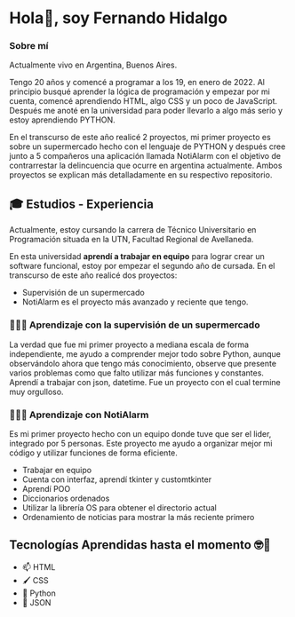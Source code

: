 # **Hola👋, soy Fernando Hidalgo**
### Sobre mí
Actualmente vivo en Argentina, Buenos Aires. 

Tengo 20 años y comencé a programar a los 19, en enero de 2022.
Al principio busqué aprender la lógica de programación y empezar por mi cuenta, comencé aprendiendo HTML, algo CSS y un poco de JavaScript. Después me anoté en la universidad para poder llevarlo a algo más serio y estoy aprendiendo PYTHON.

En el transcurso de este año realicé 2 proyectos, mi primer proyecto es sobre un supermercado hecho con el lenguaje de PYTHON y después cree junto a 5 compañeros una aplicación llamada NotiAlarm
con el objetivo de contrarrestar la delincuencia que ocurre en argentina actualmente. Ambos proyectos se explican más detalladamente en su respectivo repositorio.

## 🎓 Estudios - Experiencia
Actualmente, estoy cursando la carrera de Técnico Universitario en Programación situada en la UTN, Facultad Regional de Avellaneda.

En esta universidad **aprendí a trabajar en equipo** para lograr crear un software funcional, estoy por empezar el segundo año de cursada.
En el transcurso de este año realicé dos proyectos:
- Supervisión de un supermercado
- NotiAlarm es el proyecto más avanzado y reciente que tengo.

### 👨🏻‍🎓 Aprendizaje con la supervisión de un supermercado
La verdad que fue mi primer proyecto a mediana escala de forma independiente, me ayudo a comprender mejor todo sobre Python, aunque observándolo ahora que tengo más conocimiento, observe que presente varios problemas como que falto utilizar más funciones y constantes.
Aprendí a trabajar con json, datetime. 
Fue un proyecto con el cual termine muy orgulloso.

### 👨🏻‍🎓 Aprendizaje con NotiAlarm
Es mi primer proyecto hecho con un equipo donde tuve que ser el lider, integrado por 5 personas. Este proyecto me ayudo a organizar mejor mi código y utilizar funciones de forma eficiente.
- Trabajar en equipo
- Cuenta con interfaz, aprendí tkinter y customtkinter
- Aprendí POO
- Diccionarios ordenados
- Utilizar la librería OS para obtener el directorio actual
- Ordenamiento de noticias para mostrar la más reciente primero

## Tecnologías Aprendidas hasta el momento 🤓📕
- 📫 HTML
- 🖌 CSS 
- 🐍 Python
- 💼 JSON
